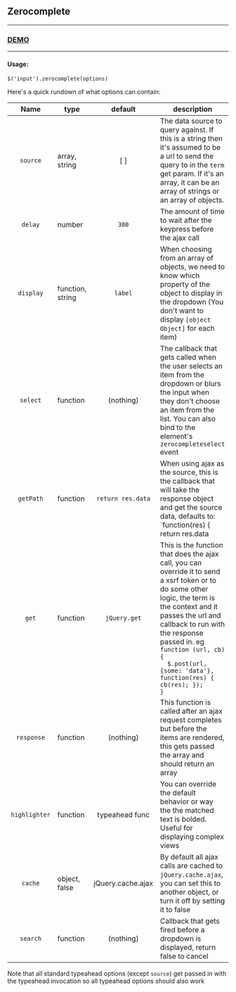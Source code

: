 ## Zerocomplete

---

### [DEMO](http://goo.gl/9Rs6VB)

---

#### Usage:
`$('input').zerocomplete(options)`

Here's a quick rundown of what options can contain:

Name          |   type           |     default       |   description
:---:         | ---              | :---:             | ---
`source`      | array, string    |   [ ]             | The data source to query against. If this is a string then it's assumed to be a url to send the query to in the `term` get param. If it's an array, it can be an array of strings or an array of objects.
`delay`       | number           | `300`             | The amount of time to wait after the keypress before the ajax call
`display`     | function, string | `label`           | When choosing from an array of objects, we need to know which property of the object to display in the dropdown (You don't want to display `[object Object]` for each item)
`select`      | function         | (nothing)         | The callback that gets called when the user selects an item from the dropdown or blurs the input when they don't choose an item from the list. You can also bind to the element's `zerocompleteselect` event
`getPath`     | function         | `return res.data` | When using ajax as the source, this is the callback that will take the response object and get the source data, defaults to: `function(res) { return res.data || res; }`
`get`         | function         | `jQuery.get`      | This is the function that does the ajax call, you can override it to send a xsrf token or to do some other logic, the term is the context and it passes the url and callback to run with the response passed in. eg <br> `function (url, cb) {`<br> `  $.post(url, {some: 'data'}, function(res) { cb(res); });` <br>  `}`
`response`    | function         | (nothing)         | This function is called after an ajax request completes but before the items are rendered, this gets passed the array and should return an array
`highlighter` | function         | typeahead func    | You can override the default behavior or way the the matched text is bolded. Useful for displaying complex views
`cache`       | object, false    | jQuery.cache.ajax | By default all ajax calls are cached to `jQuery.cache.ajax`, you can set this to another object, or turn it off by setting it to false| &nbsp;
`search`      | function         | (nothing)         | Callback that gets fired before a dropdown is displayed, return false to cancel| &nbsp;

Note that all standard typeahead options (except `source`) get passed in with the typeahead invocation so all typeahead options should also work
